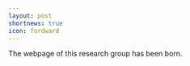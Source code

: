 ```yaml
---
layout: post
shortnews: true
icon: fordward
---
```


The webpage of this research group has been born.
